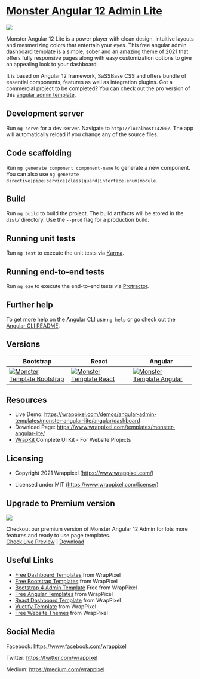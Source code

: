 <!-- # monster-admin-angular-lite 7,8,9, 10 and 11, 12 -->

<!-- Heading of Template -->
<h1>
  <a href="https://wrappixel.com/demos/angular-admin-templates/monster-angular-lite/angular/dashboard">Monster Angular 12 Admin Lite</a>
</h1>

<!-- Main image of Template -->
<a target="_blank" href="https://www.wrappixel.com/wp-content/uploads/edd/2020/04/monster-angular-lite-admin-y.jpg">
  <img src="https://www.wrappixel.com/wp-content/uploads/edd/2020/04/monster-angular-lite-admin-y.jpg" />
</a>

<!-- Description of Template -->
<p>
 Monster Angular 12 Lite is a power player with clean design, intuitive layouts and mesmerizing colors that entertain your eyes. This free angular admin dashboard template is a simple, sober and an amazing theme of 2021 that offers fully responsive pages along with easy customization options to give an appealing look to your dashboard.
</p>
<p>
    It is based on Angular 12 framework, SaSSBase CSS and offers bundle of essential components, features as well as integration plugins. Got a commercial project to be completed? You can check out the pro version of this <a href="https://www.wrappixel.com/templates/category/angular-templates/">angular  admin template</a>.
</p>

<!-- <h4><a href="https://wrappixel.com/demos/angular-admin-templates/monster-angular-lite/angular/starter">Free Version Demo Link</a></h4> -->

<!-- ## Pro Version -->

<!-- <a href="https://www.wrappixel.com/templates/monster-angular-dashboard/"><img src="https://www.wrappixel.com/wp-content/uploads/2019/01/monster-admin-angular-nw-1.jpg"/></a><br/>
<h4><a href="https://www.wrappixel.com/demos/angular-admin-templates/monster-angular/main/dashboard/dashboard1">Demo</a></h4> -->

## Development server

Run `ng serve` for a dev server. Navigate to `http://localhost:4200/`. The app will automatically reload if you change any of the source files.

## Code scaffolding

Run `ng generate component component-name` to generate a new component. You can also use `ng generate directive|pipe|service|class|guard|interface|enum|module`.

## Build

Run `ng build` to build the project. The build artifacts will be stored in the `dist/` directory. Use the `--prod` flag for a production build.

## Running unit tests

Run `ng test` to execute the unit tests via [Karma](https://karma-runner.github.io).

## Running end-to-end tests

Run `ng e2e` to execute the end-to-end tests via [Protractor](http://www.protractortest.org/).

## Further help

To get more help on the Angular CLI use `ng help` or go check out the [Angular CLI README](https://github.com/angular/angular-cli/blob/master/README.md).

<!-- Versions of Template -->
<h2><a id="user-content-versions" class="anchor" aria-hidden="true" href="#versions"></a>Versions</h2>
<table>
<thead>
<tr>
<th>Bootstrap</th>
<th>React</th>
<th>Angular</th>
</tr>
</thead>
<tbody>
<tr>
<td>
  <a href="https://www.wrappixel.com/templates/monsteradmin/" rel="nofollow" width="150px">
    <img src="https://www.wrappixel.com/wp-content/uploads/edd/2020/04/monster-bootstrap-admin-y.jpg" alt="Monster Template  Bootstrap" style="max-width:150px;">
  </a>
</td>
<td>
  <a href="https://www.wrappixel.com/templates/monster-react-admin/" rel="nofollow" width="150px">
    <img src="https://www.wrappixel.com/wp-content/uploads/edd/2020/06/monster-react-admin-template-y-20.jpg" alt="Monster Template  React" style="max-width:150px;">
  </a>
</td>
  <td>
  <a href="https://www.wrappixel.com/templates/monster-angular-dashboard/" rel="nofollow" width="150px">
    <img src="https://www.wrappixel.com/wp-content/uploads/edd/2020/04/monster-angular-admin-y.jpg" alt="Monster Template  Angular" style="max-width:150px;">
  </a>
</td>
</tr>
</tbody>
</table>

<!-- Resources of Template -->
<h2>Resources</h2>
<ul>
<li>  
  Live Demo: <a href="https://wrappixel.com/demos/angular-admin-templates/monster-angular-lite/angular/dashboard" rel="nofollow">https://wrappixel.com/demos/angular-admin-templates/monster-angular-lite/angular/dashboard</a>
</li>
<li>
    Download Page: <a href="https://www.wrappixel.com/templates/monster-angular-lite/" rel="nofollow">
  https://www.wrappixel.com/templates/monster-angular-lite/</a>
</li>
<li>
    <a href="https://www.wrappixel.com/templates/wrapkit/#demos" rel="nofollow">WrapKit </a>Complete UI Kit - For Website Projects
</li>
</ul>

<!-- Licensing of Template -->
<h2>Licensing</h2>
<ul>
  <li>
    <p>Copyright 2021 Wrappixel (<a href="https://www.wrappixel.com/" rel="nofollow">https://www.wrappixel.com/</a>)</p>
  </li>
  <li>
    <p>Licensed under MIT (<a href="https://www.wrappixel.com/license/">https://www.wrappixel.com/license/</a>)</p>
  </li>
</ul>


<!-- Upgrade to Premium version of Template -->
<h2>Upgrade to Premium version</h2>
<a target="_blank" href="https://www.wrappixel.com/templates/monster-angular-dashboard/">
  <img src="https://www.wrappixel.com/wp-content/uploads/edd/2020/04/monster-angular-admin-y.jpg" />
</a>
<p>
   Checkout our premium version of Monster Angular 12 Admin for lots more features and ready to use page templates.<br>
   <a href="https://www.wrappixel.com/demos/angular-admin-templates/monster-angular/main/dashboard/dashboard1">Check Live Preview</a> | <a href="https://www.wrappixel.com/templates/monster-angular-dashboard/">Download</a>
</p>

<!-- Useful Links of Template -->
<h2>Useful Links</h2>
<ul>
<li><a href="https://www.wrappixel.com/templates/category/admin-template/">Free Dashboard Templates</a> from WrapPixel</li>
<li><a href="https://www.wrappixel.com/">Free Bootstrap Templates</a> from WrapPixel</li>
<li><a href="https://www.wrappixel.com/templates/category/bootstrap-admin-templates/">Bootstrap 4 Admin Template</a> Free from WrapPixel</li>
<li><a href="https://www.wrappixel.com/templates/category/angular-templates/">Free Angular Templates</a> from WrapPixel</li>
<li><a href="https://www.wrappixel.com/templates/category/react-templates/">React Dashboard Template</a> from WrapPixel</li>
<li><a href="https://www.wrappixel.com/templates/category/vuejs-templates/">Vuetify Template</a> from WrapPixel</li>
<li><a href="https://www.wrappixel.com/templates/category/free-templates/">Free Website Themes</a> from WrapPixel</li>
</ul>

<!-- Social Media of Wrappixel -->
<h2>Social Media</h2>
<p>Facebook: <a href="https://www.facebook.com/wrappixel">https://www.facebook.com/wrappixel</a></p>
<p>Twitter: <a href="https://twitter.com/wrappixel">https://twitter.com/wrappixel</a></p>
<p>Medium: <a href="https://medium.com/wrappixel">https://medium.com/wrappixel</a></p>


